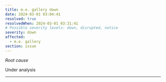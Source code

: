 ```yaml
---
title: m.e. gallery down
date: 2024-03-01 03:04:41
resolved: true
resolvedWhen: 2024-03-01 03:31:41
# Possible severity levels: down, disrupted, notice
severity: down
affected:
  - m.e. gallery
section: issue
---
```


*Root cause*

Under analysis

---


